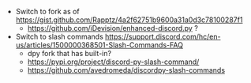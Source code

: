 * Switch to fork as of https://gist.github.com/Rapptz/4a2f62751b9600a31a0d3c78100287f1
  * https://github.com/iDevision/enhanced-discord.py ?
* Switch to slash commands https://support.discord.com/hc/en-us/articles/1500000368501-Slash-Commands-FAQ
  * dpy fork that has built-in? 
  * https://pypi.org/project/discord-py-slash-command/
  * https://github.com/avedromeda/discordpy-slash-commands
